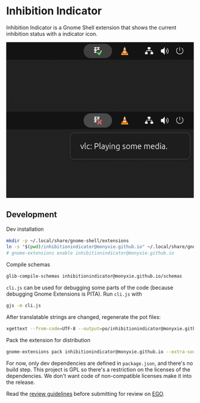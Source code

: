 Inhibition Indicator
===

Inhibition Indicator is a Gnome Shell extension that shows the current inhibition status with a indicator icon.

![Screenshot showing Inhibition Indicator in action](screenshot.png)

## Development

Dev installation
```bash
mkdir -p ~/.local/share/gnome-shell/extensions
ln -s "$(pwd)/inhibitionindicator@monyxie.github.io" ~/.local/share/gnome-shell/extensions
# gnome-extensions enable inhibitionindicator@monyxie.github.io
```

Compile schemas
```bash
glib-compile-schemas inhibitionindicator@monyxie.github.io/schemas
```

`cli.js` can be used for debugging some parts of the code (because debugging Gnome Extensions is PITA). Run `cli.js` with
```bash
gjs -m cli.js
```

After translatable strings are changed, regenerate the pot files:
```bash
xgettext --from-code=UTF-8 --output=po/inhibitionindicator@monyxie.github.io.pot inhibitionindicator@monyxie.github.io/**/*.js
```

Pack the extension for distribution
```bash
gnome-extensions pack inhibitionindicator@monyxie.github.io --extra-source=lib.js --extra-source=assets/
```

For now, only dev dependencies are defined in `package.json`, and there's no build step.
This project is GPL so there's a restriction on the licenses of the dependencies.
We don't want code of non-compatible licenses make it into the release.

Read the [review guidelines](https://gjs.guide/extensions/review-guidelines/review-guidelines.html#general-guidelines)
before submitting for review on [EGO](https://extensions.gnome.org/).
